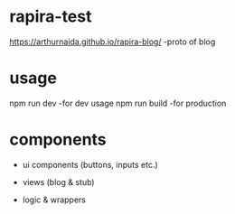 # rapira-test
https://arthurnaida.github.io/rapira-blog/ -proto of blog
# usage
npm run dev -for dev usage
npm run build -for production
# components
- ui components (buttons, inputs etc.)

- views (blog & stub)

- logic & wrappers

```
